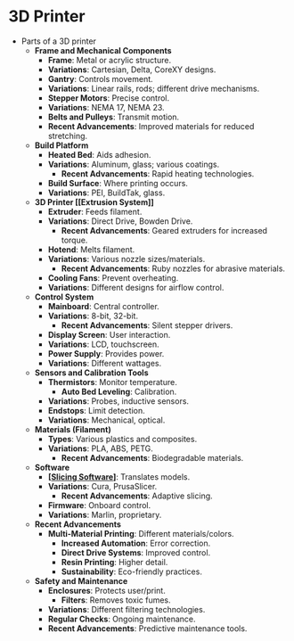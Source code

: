 # 3D Printer

- Parts of a 3D printer
  - **Frame and Mechanical Components**
    - **Frame**: Metal or acrylic structure.
    - **Variations**: Cartesian, Delta, CoreXY designs.
    - **Gantry**: Controls movement.
    - **Variations**: Linear rails, rods; different drive mechanisms.
    - **Stepper Motors**: Precise control.
    - **Variations**: NEMA 17, NEMA 23.
    - **Belts and Pulleys**: Transmit motion.
    - **Recent Advancements**: Improved materials for reduced stretching.
  - **Build Platform**
    - **Heated Bed**: Aids adhesion.
    - **Variations**: Aluminum, glass; various coatings.
      - **Recent Advancements**: Rapid heating technologies.
    - **Build Surface**: Where printing occurs.
    - **Variations**: PEI, BuildTak, glass.
  - **3D Printer [[Extrusion System]]**
    - **Extruder**: Feeds filament.
    - **Variations**: Direct Drive, Bowden Drive.
      - **Recent Advancements**: Geared extruders for increased torque.
    - **Hotend**: Melts filament.
    - **Variations**: Various nozzle sizes/materials.
      - **Recent Advancements**: Ruby nozzles for abrasive materials.
    - **Cooling Fans**: Prevent overheating.
    - **Variations**: Different designs for airflow control.
  - **Control System**
    - **Mainboard**: Central controller.
    - **Variations**: 8-bit, 32-bit.
      - **Recent Advancements**: Silent stepper drivers.
    - **Display Screen**: User interaction.
    - **Variations**: LCD, touchscreen.
    - **Power Supply**: Provides power.
    - **Variations**: Different wattages.
  - **Sensors and Calibration Tools**
    - **Thermistors**: Monitor temperature.
      - **Auto Bed Leveling**: Calibration.
    - **Variations**: Probes, inductive sensors.
    - **Endstops**: Limit detection.
    - **Variations**: Mechanical, optical.
  - **Materials (Filament)**
    - **Types**: Various plastics and composites.
    - **Variations**: PLA, ABS, PETG.
      - **Recent Advancements**: Biodegradable materials.
  - **Software**
    - **[[Slicing Software]]**: Translates models.
    - **Variations**: Cura, PrusaSlicer.
      - **Recent Advancements**: Adaptive slicing.
    - **Firmware**: Onboard control.
    - **Variations**: Marlin, proprietary.
  - **Recent Advancements**
    - **Multi-Material Printing**: Different materials/colors.
      - **Increased Automation**: Error correction.
      - **Direct Drive Systems**: Improved control.
      - **Resin Printing**: Higher detail.
      - **Sustainability**: Eco-friendly practices.
  - **Safety and Maintenance**
    - **Enclosures**: Protects user/print.
      - **Filters**: Removes toxic fumes.
    - **Variations**: Different filtering technologies.
    - **Regular Checks**: Ongoing maintenance.
    - **Recent Advancements**: Predictive maintenance tools.

[//begin]: # "Autogenerated link references for markdown compatibility"
[Slicing Software]: <Slicing Software> "Slicing Software"
[//end]: # "Autogenerated link references"
